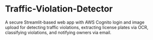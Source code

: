 # Traffic-Violation-Detector
A secure Streamlit-based web app with AWS Cognito login and image upload for detecting traffic violations, extracting license plates via OCR, classifying violations, and notifying owners via email.
